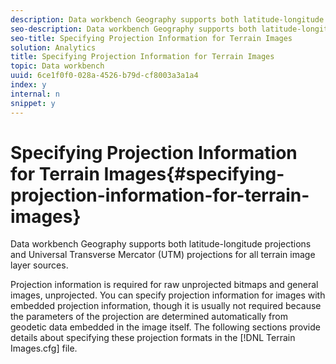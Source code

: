 ```yaml
---
description: Data workbench Geography supports both latitude-longitude projections and Universal Transverse Mercator (UTM) projections for all terrain image layer sources.
seo-description: Data workbench Geography supports both latitude-longitude projections and Universal Transverse Mercator (UTM) projections for all terrain image layer sources.
seo-title: Specifying Projection Information for Terrain Images
solution: Analytics
title: Specifying Projection Information for Terrain Images
topic: Data workbench
uuid: 6ce1f0f0-028a-4526-b79d-cf8003a3a1a4
index: y
internal: n
snippet: y
---
```


# Specifying Projection Information for Terrain Images{#specifying-projection-information-for-terrain-images}

Data workbench Geography supports both latitude-longitude projections and Universal Transverse Mercator (UTM) projections for all terrain image layer sources.

 Projection information is required for raw unprojected bitmaps and general images, unprojected. You can specify projection information for images with embedded projection information, though it is usually not required because the parameters of the projection are determined automatically from geodetic data embedded in the image itself. The following sections provide details about specifying these projection formats in the [!DNL Terrain Images.cfg] file. 
